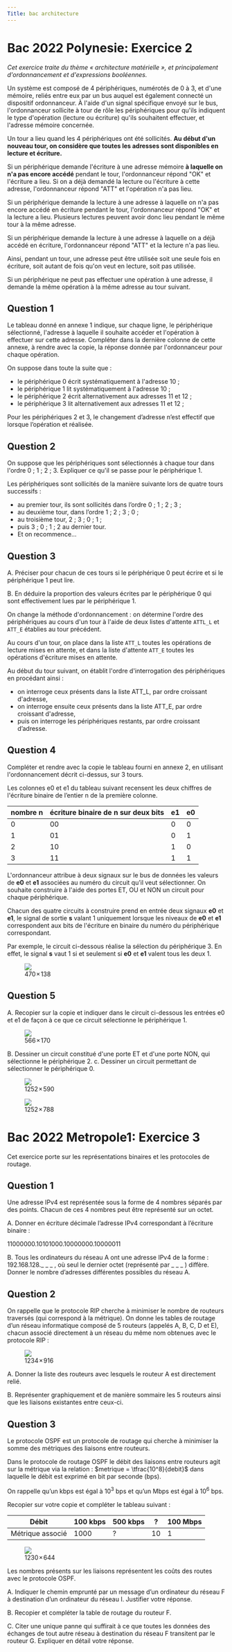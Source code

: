 ```yaml
---
Title: bac architecture
---
```


# Bac 2022 Polynesie: Exercice 2
*Cet exercice traite du thème « architecture matérielle », et principalement d'ordonnancement et d'expressions booléennes.*

Un système est composé de 4 périphériques, numérotés de 0 à 3, et d'une mémoire, reliés entre eux par un bus auquel est également connecté un dispositif ordonnanceur. 
À l'aide d'un signal spécifique envoyé sur le bus, l'ordonnanceur sollicite à tour de rôle les périphériques pour qu'ils indiquent le type d'opération (lecture ou écriture) qu'ils souhaitent effectuer, et l'adresse mémoire concernée.

Un tour a lieu quand les 4 périphériques ont été sollicités. **Au début d'un nouveau tour, on considère que toutes les adresses sont disponibles en lecture et écriture.**

Si un périphérique demande l'écriture à une adresse mémoire **à laquelle on n'a pas encore accédé** pendant le tour, l'ordonnanceur répond "OK" et l'écriture a lieu.
Si on a déjà demandé la lecture ou l'écriture à cette adresse, l'ordonnanceur répond "ATT" et l'opération n'a pas lieu.

Si un périphérique demande la lecture à une adresse à laquelle on n'a pas encore accédé en écriture pendant le tour, l'ordonnanceur répond "OK" et la lecture a lieu.
Plusieurs lectures peuvent avoir donc lieu pendant le même tour à la même adresse.

Si un périphérique demande la lecture à une adresse à laquelle on a déjà accédé en écriture, l'ordonnanceur répond "ATT" et la lecture n'a pas lieu.

Ainsi, pendant un tour, une adresse peut être utilisée soit une seule fois en écriture, soit autant de fois qu'on veut en lecture, soit pas utilisée.

Si un périphérique ne peut pas effectuer une opération à une adresse, il demande la même opération à la même adresse au tour suivant.

## Question 1
Le tableau donné en annexe 1 indique, sur chaque ligne, le périphérique
sélectionné, l'adresse à laquelle il souhaite accéder et l'opération à effectuer sur cette adresse. Compléter dans la dernière colonne de cette annexe, à rendre avec la copie, la réponse donnée par l'ordonnanceur pour chaque opération.

On suppose dans toute la suite que :

* le périphérique 0 écrit systématiquement à l'adresse 10 ;
* le périphérique 1 lit systématiquement à l'adresse 10 ;
* le périphérique 2 écrit alternativement aux adresses 11 et 12 ;
* le périphérique 3 lit alternativement aux adresses 11 et 12 ;

Pour les périphériques 2 et 3, le changement d’adresse n’est effectif que lorsque l’opération et réalisée. 

## Question 2
On suppose que les périphériques sont sélectionnés à chaque tour dans l'ordre
0 ; 1 ; 2 ; 3. Expliquer ce qu'il se passe pour le périphérique 1.

Les périphériques sont sollicités de la manière suivante lors de quatre tours successifs :

* au premier tour, ils sont sollicités dans l’ordre 0 ; 1 ; 2 ; 3 ;
* au deuxième tour, dans l’ordre 1 ; 2 ; 3 ; 0 ;
* au troisième tour, 2 ; 3 ; 0 ; 1 ;
* puis 3 ; 0 ; 1 ; 2 au dernier tour.
* Et on recommence...

## Question 3
A.  Préciser pour chacun de ces tours si le périphérique 0 peut écrire et si le
périphérique 1 peut lire.

B.  En déduire la proportion des valeurs écrites par le périphérique 0 qui sont
effectivement lues par le périphérique 1.


On change la méthode d'ordonnancement : on détermine l'ordre des périphériques au cours d'un tour à l'aide de deux listes d'attente `ATTL_L` et `ATT_E` établies au tour précédent.

Au cours d'un tour, on place dans la liste `ATT_L` toutes les opérations de lecture mises en attente, et dans la liste d'attente `ATT_E` toutes les opérations d'écriture mises en attente.

Au début du tour suivant, on établit l'ordre d'interrogation des périphériques en procédant ainsi :

* on interroge ceux présents dans la liste ATT_L, par ordre croissant d'adresse,
* on interroge ensuite ceux présents dans la liste ATT_E, par ordre croissant
d'adresse,
* puis on interroge les périphériques restants, par ordre croissant d’adresse.

## Question 4
Compléter et rendre avec la copie le tableau fourni en annexe 2, en utilisant
l'ordonnancement décrit ci-dessus, sur 3 tours.

Les colonnes e0 et e1 du tableau suivant recensent les deux chiffres de l'écriture binaire de l’entier n de la première colonne.

| nombre n | écriture binaire de n sur deux bits | e1 | e0 |
|--- |--- |--- |--- |
| 0 | 00 | 0 | 0 |
| 1 | 01 | 0 | 1 |
| 2 | 10 | 1 | 0 |
|3  | 11 | 1 | 1 |


L'ordonnanceur attribue à deux signaux sur le bus de données les valeurs de **e0** et **e1** associées au numéro du circuit qu’il veut sélectionner. On souhaite construire à l'aide des portes ET, OU et NON un circuit pour chaque périphérique.

Chacun des quatre circuits à construire prend en entrée deux signaux **e0** et **e1**, le signal de sortie **s** valant 1 uniquement lorsque les niveaux de **e0** et **e1** correspondent aux bits de l'écriture en binaire du numéro du périphérique correspondant.

Par exemple, le circuit ci-dessous réalise la sélection du périphérique 3. En effet, le signal **s** vaut 1 si et seulement si **e0** et **e1** valent tous les deux 1.

<figure>
  <img src="../images/page6_1.png">
  <figcaption>470 × 138</figcaption>
</figure>

## Question 5
A.  Recopier sur la copie et indiquer dans le circuit ci-dessous les entrées e0 et e1 de façon à ce que ce circuit sélectionne le périphérique 1.

<figure>
  <img src="../images/page6_2.png">
  <figcaption>566 × 170</figcaption>
</figure>

B.  Dessiner un circuit constitué d'une porte ET et d'une porte NON, qui
sélectionne le périphérique 2.
c. Dessiner un circuit permettant de sélectionner le périphérique 0.

<figure>
  <img src="../images/page6_3.png">
  <figcaption>1252 × 590</figcaption>
</figure>

<figure>
  <img src="../images/page6_4.png">
  <figcaption>1252 × 788</figcaption>
</figure>

# Bac 2022 Metropole1: Exercice 3
Cet exercice porte sur les représentations binaires et les protocoles de routage.

## Question 1
Une adresse IPv4 est représentée sous la forme de 4 nombres séparés par des
points. Chacun de ces 4 nombres peut être représenté sur un octet.

A.  Donner en écriture décimale l’adresse IPv4 correspondant à l’écriture binaire :

11000000.10101000.10000000.10000011

B.  Tous les ordinateurs du réseau A ont une adresse IPv4 de la forme :
192.168.128._ _ _ , où seul le dernier octet (représenté par _ _ _ ) diffère.
Donner le nombre d’adresses différentes possibles du réseau A.

## Question 2
On rappelle que le protocole RIP cherche à minimiser le nombre de routeurs
traversés (qui correspond à la métrique). On donne les tables de routage d’un
réseau informatique composé de 5 routeurs (appelés A, B, C, D et E), chacun
associé directement à un réseau du même nom obtenues avec le protocole RIP : 

<figure>
  <img src="../images/page6_5.png">
  <figcaption>1234 × 916</figcaption>
</figure>

A.  Donner la liste des routeurs avec lesquels le routeur A est directement
relié.

B.  Représenter graphiquement et de manière sommaire les 5 routeurs
ainsi que les liaisons existantes entre ceux-ci.

## Question 3
Le protocole OSPF est un protocole de routage qui cherche à minimiser la
somme des métriques des liaisons entre routeurs.

Dans le protocole de routage OSPF le débit des liaisons entre routeurs agit
sur la métrique via la relation : $metrique = \tfrac{10^8}{debit}$  dans laquelle le débit est exprimé en bit par seconde (bps).

On rappelle qu’un kbps est égal à $10^3$  bps et qu’un Mbps est égal à $10^6$  bps.

Recopier sur votre copie et compléter le tableau suivant : 

| Débit | 100 kbps | 500 kbps | ? | 100 Mbps |
|--- | --- | --- | --- | --- |
| Métrique associé | 1000 | ? | 10 | 1 |

<figure>
  <img src="../images/page6_6.png">
  <figcaption>1230 × 644</figcaption>
</figure>

Les nombres présents sur les liaisons représentent les coûts des routes avec le
protocole OSPF.

A.  Indiquer le chemin emprunté par un message d’un ordinateur du réseau F à
destination d’un ordinateur du réseau I.
Justifier votre réponse.

B.  Recopier et compléter la table de routage du routeur F.

C.  Citer une unique panne qui suffirait à ce que toutes les données des échanges de tout autre réseau à destination du réseau F transitent par le routeur G.
Expliquer en détail votre réponse. 


